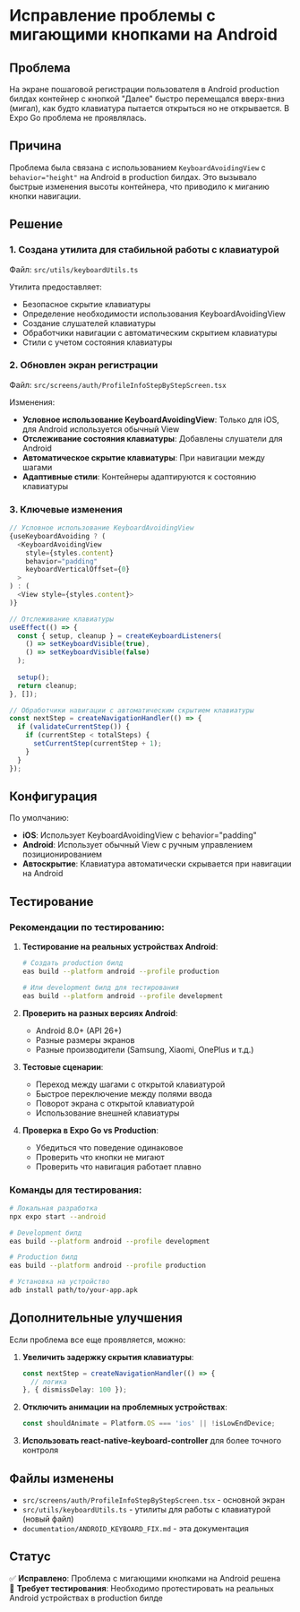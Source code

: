 # Исправление проблемы с мигающими кнопками на Android

## Проблема

На экране пошаговой регистрации пользователя в Android production билдах контейнер с кнопкой "Далее" быстро перемещался вверх-вниз (мигал), как будто клавиатура пытается открыться но не открывается. В Expo Go проблема не проявлялась.

## Причина

Проблема была связана с использованием `KeyboardAvoidingView` с `behavior="height"` на Android в production билдах. Это вызывало быстрые изменения высоты контейнера, что приводило к миганию кнопки навигации.

## Решение

### 1. Создана утилита для стабильной работы с клавиатурой

Файл: `src/utils/keyboardUtils.ts`

Утилита предоставляет:
- Безопасное скрытие клавиатуры
- Определение необходимости использования KeyboardAvoidingView
- Создание слушателей клавиатуры
- Обработчики навигации с автоматическим скрытием клавиатуры
- Стили с учетом состояния клавиатуры

### 2. Обновлен экран регистрации

Файл: `src/screens/auth/ProfileInfoStepByStepScreen.tsx`

Изменения:
- **Условное использование KeyboardAvoidingView**: Только для iOS, для Android используется обычный View
- **Отслеживание состояния клавиатуры**: Добавлены слушатели для Android
- **Автоматическое скрытие клавиатуры**: При навигации между шагами
- **Адаптивные стили**: Контейнеры адаптируются к состоянию клавиатуры

### 3. Ключевые изменения

```typescript
// Условное использование KeyboardAvoidingView
{useKeyboardAvoiding ? (
  <KeyboardAvoidingView
    style={styles.content}
    behavior="padding"
    keyboardVerticalOffset={0}
  >
) : (
  <View style={styles.content}>
)}

// Отслеживание клавиатуры
useEffect(() => {
  const { setup, cleanup } = createKeyboardListeners(
    () => setKeyboardVisible(true),
    () => setKeyboardVisible(false)
  );
  
  setup();
  return cleanup;
}, []);

// Обработчики навигации с автоматическим скрытием клавиатуры
const nextStep = createNavigationHandler(() => {
  if (validateCurrentStep()) {
    if (currentStep < totalSteps) {
      setCurrentStep(currentStep + 1);
    }
  }
});
```

## Конфигурация

По умолчанию:
- **iOS**: Использует KeyboardAvoidingView с behavior="padding"
- **Android**: Использует обычный View с ручным управлением позиционированием
- **Автоскрытие**: Клавиатура автоматически скрывается при навигации на Android

## Тестирование

### Рекомендации по тестированию:

1. **Тестирование на реальных устройствах Android**:
   ```bash
   # Создать production билд
   eas build --platform android --profile production
   
   # Или development билд для тестирования
   eas build --platform android --profile development
   ```

2. **Проверить на разных версиях Android**:
   - Android 8.0+ (API 26+)
   - Разные размеры экранов
   - Разные производители (Samsung, Xiaomi, OnePlus и т.д.)

3. **Тестовые сценарии**:
   - Переход между шагами с открытой клавиатурой
   - Быстрое переключение между полями ввода
   - Поворот экрана с открытой клавиатурой
   - Использование внешней клавиатуры

4. **Проверка в Expo Go vs Production**:
   - Убедиться что поведение одинаковое
   - Проверить что кнопки не мигают
   - Проверить что навигация работает плавно

### Команды для тестирования:

```bash
# Локальная разработка
npx expo start --android

# Development билд
eas build --platform android --profile development

# Production билд
eas build --platform android --profile production

# Установка на устройство
adb install path/to/your-app.apk
```

## Дополнительные улучшения

Если проблема все еще проявляется, можно:

1. **Увеличить задержку скрытия клавиатуры**:
   ```typescript
   const nextStep = createNavigationHandler(() => {
     // логика
   }, { dismissDelay: 100 });
   ```

2. **Отключить анимации на проблемных устройствах**:
   ```typescript
   const shouldAnimate = Platform.OS === 'ios' || !isLowEndDevice;
   ```

3. **Использовать react-native-keyboard-controller** для более точного контроля

## Файлы изменены

- `src/screens/auth/ProfileInfoStepByStepScreen.tsx` - основной экран
- `src/utils/keyboardUtils.ts` - утилиты для работы с клавиатурой (новый файл)
- `documentation/ANDROID_KEYBOARD_FIX.md` - эта документация

## Статус

✅ **Исправлено**: Проблема с мигающими кнопками на Android решена  
🧪 **Требует тестирования**: Необходимо протестировать на реальных Android устройствах в production билде
